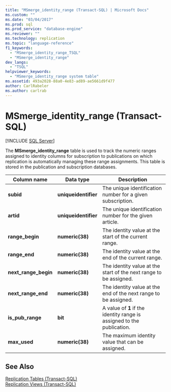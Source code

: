 ```yaml
---
title: "MSmerge_identity_range (Transact-SQL) | Microsoft Docs"
ms.custom: ""
ms.date: "03/04/2017"
ms.prod: sql
ms.prod_service: "database-engine"
ms.reviewer: ""
ms.technology: replication
ms.topic: "language-reference"
f1_keywords: 
  - "MSmerge_identity_range_TSQL"
  - "MSmerge_identity_range"
dev_langs: 
  - "TSQL"
helpviewer_keywords: 
  - "MSmerge_identity_range system table"
ms.assetid: 493a2028-88a0-4e83-ad89-ae5661d9f477
author: CarlRabeler
ms.author: carlrab
---
```

# MSmerge_identity_range (Transact-SQL)
[!INCLUDE [SQL Server](../../includes/applies-to-version/sqlserver.md)]

  The **MSmerge_identity_range** table is used to track the numeric ranges assigned to identity columns for subscription to publications on which replication is automatically managing these range assignments. This table is stored in the publication and subscription databases.  
  
|Column name|Data type|Description|  
|-----------------|---------------|-----------------|  
|**subid**|**uniqueidentifier**|The unique identification number for a given subscription.|  
|**artid**|**uniqueidentifier**|The unique identification number for the given article.|  
|**range_begin**|**numeric(38)**|The identity value at the start of the current range.|  
|**range_end**|**numeric(38)**|The identity value at the end of the current range.|  
|**next_range_begin**|**numeric(38)**|The identity value at the start of the next range to be assigned.|  
|**next_range_end**|**numeric(38)**|The identity value at the end of the next range to be assigned.|  
|**is_pub_range**|**bit**|A value of **1** if the identity range is assigned to the publication.|  
|**max_used**|**numeric(38)**|The maximum identity value that can be assigned.|  
  
## See Also  
 [Replication Tables &#40;Transact-SQL&#41;](../../relational-databases/system-tables/replication-tables-transact-sql.md)   
 [Replication Views &#40;Transact-SQL&#41;](../../relational-databases/system-views/replication-views-transact-sql.md)  
  
  
